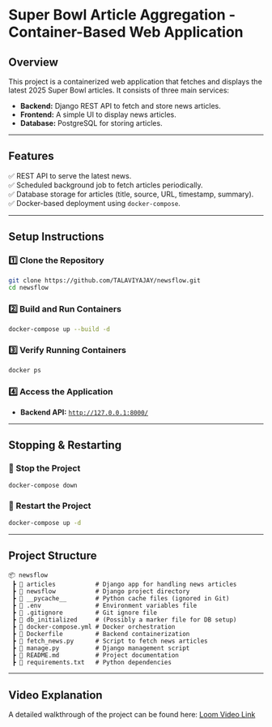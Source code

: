 
# **Super Bowl Article Aggregation - Container-Based Web Application**  

## **Overview**  
This project is a containerized web application that fetches and displays the latest 2025 Super Bowl articles. It consists of three main services:  

- **Backend:** Django REST API to fetch and store news articles.  
- **Frontend:** A simple UI to display news articles.  
- **Database:** PostgreSQL for storing articles.  

---

## **Features**  
✅ REST API to serve the latest news.  
✅ Scheduled background job to fetch articles periodically.  
✅ Database storage for articles (title, source, URL, timestamp, summary).  
✅ Docker-based deployment using `docker-compose`.  

---

## **Setup Instructions**  

### **1️⃣ Clone the Repository**  
```sh
git clone https://github.com/TALAVIYAJAY/newsflow.git
cd newsflow
```

### **2️⃣ Build and Run Containers**  
```sh
docker-compose up --build -d
```

### **3️⃣ Verify Running Containers**  
```sh
docker ps
```

### **4️⃣ Access the Application**  
- **Backend API:** [`http://127.0.0.1:8000/`](http://127.0.0.1:8000/)  
---

## **Stopping & Restarting**  

### **🛑 Stop the Project**  
```sh
docker-compose down
```

### **🚀 Restart the Project**  
```sh
docker-compose up -d
```

---

## **Project Structure**  
```
📦 newsflow
 ┣ 📂 articles           # Django app for handling news articles
 ┣ 📂 newsflow           # Django project directory
 ┣ 📂 __pycache__        # Python cache files (ignored in Git)
 ┣ 📜 .env               # Environment variables file
 ┣ 📜 .gitignore         # Git ignore file
 ┣ 📜 db_initialized     # (Possibly a marker file for DB setup)
 ┣ 📜 docker-compose.yml # Docker orchestration
 ┣ 📜 Dockerfile         # Backend containerization
 ┣ 📜 fetch_news.py      # Script to fetch news articles
 ┣ 📜 manage.py          # Django management script
 ┣ 📜 README.md          # Project documentation
 ┣ 📜 requirements.txt   # Python dependencies
```

---

## **Video Explanation**  
A detailed walkthrough of the project can be found here: [Loom Video Link]()


